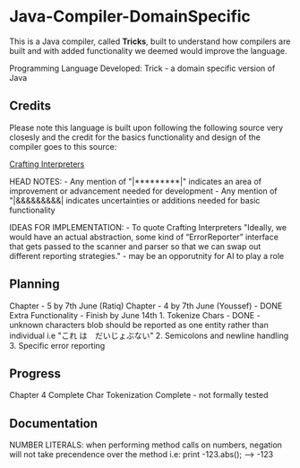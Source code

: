 # Java-Compiler-DomainSpecific

This is a Java compiler, called **Tricks**, built to understand how compilers are built and with added functionality we deemed would improve the language.

Programming Language Developed: Trick - a domain specific version of Java

## Credits

Please note this language is built upon following the following source very closesly and the credit for the basics functionality and design of the compiler goes to this source:

[Crafting Interpreters](https://craftinginterpreters.com/)

HEAD NOTES:
        - Any mention of "|*********|" indicates an area of improvement or advancement  needed for development
        - Any mention of "|&&&&&&&&&| indicates uncertainties or additions needed for basic functionality

IDEAS FOR IMPLEMENTATION:
        - To quote Crafting Interpreters "Ideally, we would have an actual abstraction, some kind of “ErrorReporter” interface that gets passed to the scanner and parser so that we can swap out different reporting strategies." - may be an opporutnity for AI to play a role


## Planning


Chapter - 5 by 7th June (Ratiq)
Chapter - 4 by 7th June (Youssef) - DONE
        Extra Functionality - Finish by June 14th
                1. Tokenize Chars - DONE
                        -unknown characters blob should be reported as one entity rather than individual i.e "これ は　だいじょぶない"
                2. Semicolons and newline handling
                3. Specific error reporting


## Progress

Chapter 4 Complete
        Char Tokenization Complete - not formally tested


## Documentation

NUMBER LITERALS:
        when performing method calls on numbers, negation will not take precendence over the method
                i.e: print -123.abs(); --> -123